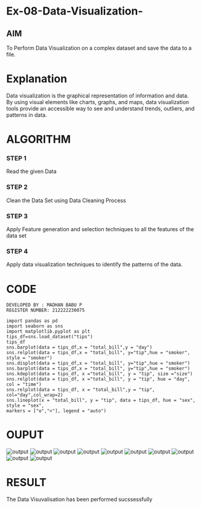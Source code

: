 # Ex-08-Data-Visualization-

## AIM
To Perform Data Visualization on a complex dataset and save the data to a file. 

# Explanation
Data visualization is the graphical representation of information and data. By using visual elements like charts, graphs, and maps, data visualization tools provide an accessible way to see and understand trends, outliers, and patterns in data.

# ALGORITHM
### STEP 1
Read the given Data
### STEP 2
Clean the Data Set using Data Cleaning Process
### STEP 3
Apply Feature generation and selection techniques to all the features of the data set
### STEP 4
Apply data visualization techniques to identify the patterns of the data.


# CODE
```
DEVELOPED BY : MADHAN BABU P
REGISTER NUMBER: 212222230075

import pandas as pd
import seaborn as sns
import matplotlib.pyplot as plt
tips_df=sns.load_dataset("tips")
tips_df
sns.barplot(data = tips_df,x = "total_bill",y = "day")
sns.relplot(data = tips_df,x = "total_bill", y="tip",hue = "smoker", style = "smoker")
sns.displot(data = tips_df,x = "total_bill", y="tip",hue = "smoker")
sns.barplot(data = tips_df,x = "total_bill", y="tip",hue = "smoker")
sns.kdeplot(data = tips_df, x ="total_bill", y = "tip", size ="size")
sns.relplot(data = tips_df, x ="total_bill", y = "tip", hue = "day", col = "time")
sns.relplot(data = tips_df, x = "total_bill",y = "tip", col="day",col_wrap=2)
sns.lineplot(x = "total_bill", y = "tip", data = tips_df, hue = "sex",
style = "sex",
markers = ["o","<"], legend = "auto")
```

# OUPUT
![output](./a.png)
![output](./b.png)
![output](./c.png)
![output](./d.png)
![output](./e.png)
![output](./f.png)
![output](./g.png)
![output](./h.png)
![output](./i.png)
![output](./j.png)
# RESULT
The Data Visuvalisation has been performed sucssessfully